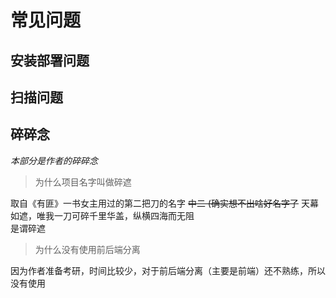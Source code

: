 # 常见问题

## 安装部署问题

## 扫描问题

## 碎碎念

*本部分是作者的碎碎念*

> 为什么项目名字叫做碎遮

取自《有匪》一书女主用过的第二把刀的名字 ~~中二 (确实想不出啥好名字了~~ 
天幕如遮，唯我一刀可碎千里华盖，纵横四海而无阻  
是谓碎遮

> 为什么没有使用前后端分离

因为作者准备考研，时间比较少，对于前后端分离（主要是前端）还不熟练，所以没有使用



